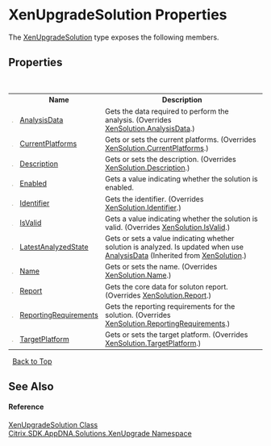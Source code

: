 # XenUpgradeSolution Properties
 

The <a href="b84f9f35-472d-8b0d-4ebd-53d567ec7042">XenUpgradeSolution</a> type exposes the following members.


## Properties
&nbsp;<table><tr><th></th><th>Name</th><th>Description</th></tr><tr><td>![Public property](media/pubproperty.gif "Public property")</td><td><a href="0490c970-205a-de8b-d1df-0b6e7f55cd71">AnalysisData</a></td><td>
Gets the data required to perform the analysis.
 (Overrides <a href="0eed79cb-da00-23e9-d409-714087dbbec5">XenSolution.AnalysisData</a>.)</td></tr><tr><td>![Public property](media/pubproperty.gif "Public property")</td><td><a href="ca6f1d83-488a-6d15-ac02-493a99f5cc53">CurrentPlatforms</a></td><td>
Gets or sets the current platforms.
 (Overrides <a href="891c5bb1-e318-fbdb-a884-a0a34ec044d6">XenSolution.CurrentPlatforms</a>.)</td></tr><tr><td>![Public property](media/pubproperty.gif "Public property")</td><td><a href="7342ca7c-95ac-2f95-7395-60c723c5f099">Description</a></td><td>
Gets or sets the description.
 (Overrides <a href="bb5e6fa2-d41f-690e-6bdc-27125b74f61f">XenSolution.Description</a>.)</td></tr><tr><td>![Public property](media/pubproperty.gif "Public property")</td><td><a href="b97f0f1f-46cd-64f4-cdba-1e15f5e1e641">Enabled</a></td><td>
Gets a value indicating whether the solution is enabled.</td></tr><tr><td>![Public property](media/pubproperty.gif "Public property")</td><td><a href="7fc0d522-d08e-4432-af1f-52a5f53c88da">Identifier</a></td><td>
Gets the identifier.
 (Overrides <a href="4454b521-b38c-707b-de57-6bb00634bdba">XenSolution.Identifier</a>.)</td></tr><tr><td>![Public property](media/pubproperty.gif "Public property")</td><td><a href="e71b543c-0081-e0fd-f189-f175f19d284e">IsValid</a></td><td>
Gets a value indicating whether the solution is valid.
 (Overrides <a href="a762c623-9738-62f3-37fd-5c8d5895f4a0">XenSolution.IsValid</a>.)</td></tr><tr><td>![Public property](media/pubproperty.gif "Public property")</td><td><a href="ca3f1ef5-b0e8-1bca-51b3-4a353b43d53f">LatestAnalyzedState</a></td><td>
Gets or sets a value indicating whether solution is analyzed. Is updated when use <a href="0eed79cb-da00-23e9-d409-714087dbbec5">AnalysisData</a>
 (Inherited from <a href="599f6061-d94a-ac2f-f6a0-2b211ae83ae4">XenSolution</a>.)</td></tr><tr><td>![Public property](media/pubproperty.gif "Public property")</td><td><a href="524179b6-7c1c-55cb-0fa6-1e164eec928f">Name</a></td><td>
Gets or sets the name.
 (Overrides <a href="e580e075-0876-c398-148b-c9c7fb6d971c">XenSolution.Name</a>.)</td></tr><tr><td>![Public property](media/pubproperty.gif "Public property")</td><td><a href="4b798393-6d82-a0d0-d576-03c498923ddf">Report</a></td><td>
Gets the core data for soluton report.
 (Overrides <a href="6b6901a3-8541-58ad-5c0d-5eda3004fbe4">XenSolution.Report</a>.)</td></tr><tr><td>![Public property](media/pubproperty.gif "Public property")</td><td><a href="9008515b-f949-2bfb-b843-735777dab0bf">ReportingRequirements</a></td><td>
Gets the reporting requirements for the solution.
 (Overrides <a href="06b2c858-0109-a112-e6e3-5dcf0ccbb3c2">XenSolution.ReportingRequirements</a>.)</td></tr><tr><td>![Public property](media/pubproperty.gif "Public property")</td><td><a href="d19a24a9-0f51-ae97-9f06-bef3023ad734">TargetPlatform</a></td><td>
Gets or sets the target platform.
 (Overrides <a href="d36aeb47-9bb3-ee5e-3425-de6b4d83b470">XenSolution.TargetPlatform</a>.)</td></tr></table>&nbsp;
<a href="#xenupgradesolution-properties">Back to Top</a>

## See Also


#### Reference
<a href="b84f9f35-472d-8b0d-4ebd-53d567ec7042">XenUpgradeSolution Class</a><br /><a href="2805b95f-a335-5d98-deaf-c0312b394eda">Citrix.SDK.AppDNA.Solutions.XenUpgrade Namespace</a><br />